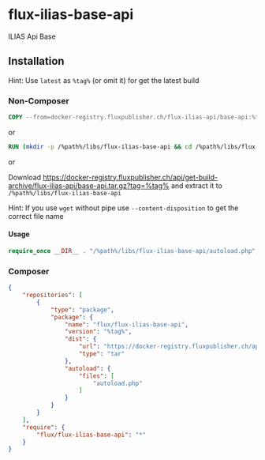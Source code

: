 # flux-ilias-base-api

ILIAS Api Base

## Installation

Hint: Use `latest` as `%tag%` (or omit it) for get the latest build

### Non-Composer

```dockerfile
COPY --from=docker-registry.fluxpublisher.ch/flux-ilias-api/base-api:%tag% /flux-ilias-base-api /%path%/libs/flux-ilias-base-api
```

or

```dockerfile
RUN (mkdir -p /%path%/libs/flux-ilias-base-api && cd /%path%/libs/flux-ilias-base-api && wget -O - https://docker-registry.fluxpublisher.ch/api/get-build-archive/flux-ilias-api/base-api.tar.gz?tag=%tag% | tar -xz --strip-components=1)
```

or

Download https://docker-registry.fluxpublisher.ch/api/get-build-archive/flux-ilias-api/base-api.tar.gz?tag=%tag% and extract it to `/%path%/libs/flux-ilias-base-api`

Hint: If you use `wget` without pipe use `--content-disposition` to get the correct file name

#### Usage

```php
require_once __DIR__ . "/%path%/libs/flux-ilias-base-api/autoload.php";
```

### Composer

```json
{
    "repositories": [
        {
            "type": "package",
            "package": {
                "name": "flux/flux-ilias-base-api",
                "version": "%tag%",
                "dist": {
                    "url": "https://docker-registry.fluxpublisher.ch/api/get-build-archive/flux-ilias-api/base-api.tar.gz?tag=%tag%",
                    "type": "tar"
                },
                "autoload": {
                    "files": [
                        "autoload.php"
                    ]
                }
            }
        }
    ],
    "require": {
        "flux/flux-ilias-base-api": "*"
    }
}
```
